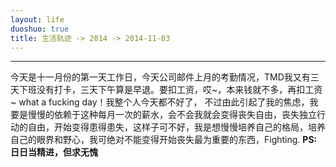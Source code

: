 ```yaml
---
layout: life
duoshuo: true
title: 生活轨迹 -> 2014 -> 2014-11-03
---
```


******

  今天是十一月份的第一天工作日，今天公司邮件上月的考勤情况，TMD我又有三天下班没有打卡，三天下午算是早退。要扣工资，哎~，本来钱就不多，再扣工资~ what a fucking day！我整个人今天都不好了，
  不过由此引起了我的焦虑，我要是慢慢的依赖于这种每月一次的薪水，会不会我就会变得丧失自由，丧失独立行动的自由，开始变得患得患失，这样子可不好，我是想慢慢培养自己的格局，培养自己的眼界和野心，我可绝对不能变得开始丧失最为重要的东西，Fighting.
  **PS:日日当精进，但求无愧**
  

